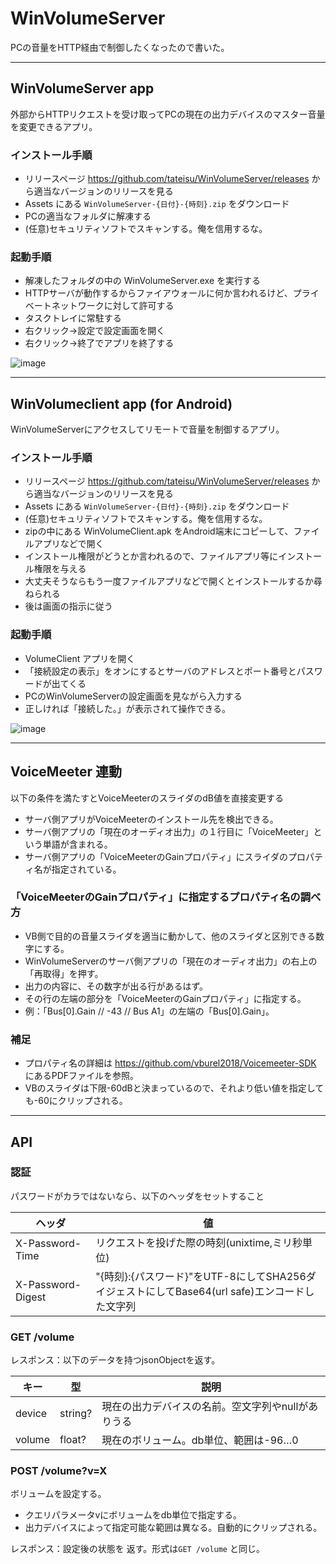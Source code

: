 # WinVolumeServer

PCの音量をHTTP経由で制御したくなったので書いた。

----
## WinVolumeServer app
外部からHTTPリクエストを受け取ってPCの現在の出力デバイスのマスター音量を変更できるアプリ。

### インストール手順
- リリースページ https://github.com/tateisu/WinVolumeServer/releases から適当なバージョンのリリースを見る
- Assets にある `WinVolumeServer-{日付}-{時刻}.zip` をダウンロード
- PCの適当なフォルダに解凍する
- (任意)セキュリティソフトでスキャンする。俺を信用するな。

### 起動手順
- 解凍したフォルダの中の WinVolumeServer.exe を実行する
- HTTPサーバが動作するからファイアウォールに何か言われるけど、プライベートネットワークに対して許可する
- タスクトレイに常駐する
- 右クリック→設定で設定画面を開く
- 右クリック→終了でアプリを終了する

![image](https://user-images.githubusercontent.com/333944/138663828-4a92c18d-b23c-46e9-9fd4-e52702892cd5.png)

----
## WinVolumeclient app (for Android)
WinVolumeServerにアクセスしてリモートで音量を制御するアプリ。

### インストール手順
- リリースページ https://github.com/tateisu/WinVolumeServer/releases から適当なバージョンのリリースを見る
- Assets にある `WinVolumeServer-{日付}-{時刻}.zip` をダウンロード
- (任意)セキュリティソフトでスキャンする。俺を信用するな。
- zipの中にある WinVolumeClient.apk をAndroid端末にコピーして、ファイルアプリなどで開く
- インストール権限がどうとか言われるので、ファイルアプリ等にインストール権限を与える
- 大丈夫そうならもう一度ファイルアプリなどで開くとインストールするか尋ねられる
- 後は画面の指示に従う

### 起動手順
- VolumeClient アプリを開く
- 「接続設定の表示」をオンにするとサーバのアドレスとポート番号とパスワードが出てくる
- PCのWinVolumeServerの設定画面を見ながら入力する
- 正しければ「接続した。」が表示されて操作できる。

![image](https://user-images.githubusercontent.com/333944/138828874-76e4aefb-ec14-4890-95b7-c3baef87b110.png)

----
## VoiceMeeter 連動

以下の条件を満たすとVoiceMeeterのスライダのdB値を直接変更する
- サーバ側アプリがVoiceMeeterのインストール先を検出できる。
- サーバ側アプリの「現在のオーディオ出力」の１行目に「VoiceMeeter」という単語が含まれる。
- サーバ側アプリの「VoiceMeeterのGainプロパティ」にスライダのプロパティ名が指定されている。

### 「VoiceMeeterのGainプロパティ」に指定するプロパティ名の調べ方
- VB側で目的の音量スライダを適当に動かして、他のスライダと区別できる数字にする。
- WinVolumeServerのサーバ側アプリの「現在のオーディオ出力」の右上の「再取得」を押す。
- 出力の内容に、その数字が出る行があるはず。
- その行の左端の部分を「VoiceMeeterのGainプロパティ」に指定する。
- 例：「Bus[0].Gain // -43 // Bus A1」の左端の「Bus[0].Gain」。

### 補足
- プロパティ名の詳細は https://github.com/vburel2018/Voicemeeter-SDK にあるPDFファイルを参照。
- VBのスライダは下限-60dBと決まっているので、それより低い値を指定しても-60にクリップされる。

----
## API

### 認証
パスワードがカラではないなら、以下のヘッダをセットすること

|ヘッダ|値|
|--|--|
|X-Password-Time|リクエストを投げた際の時刻(unixtime,ミリ秒単位)|
|X-Password-Digest|"{時刻}:{パスワード}"をUTF-8にしてSHA256ダイジェストにしてBase64(url safe)エンコードした文字列|

### GET /volume

レスポンス：以下のデータを持つjsonObjectを返す。

|キー|型|説明|
|--|--|--|
|device|string?|現在の出力デバイスの名前。空文字列やnullがありうる|
|volume|float?|現在のボリューム。db単位、範囲は-96…0|

### POST /volume?v=X
ボリュームを設定する。
- クエリパラメータvにボリュームをdb単位で指定する。
- 出力デバイスによって指定可能な範囲は異なる。自動的にクリップされる。

レスポンス：設定後の状態を 返す。形式は`GET /volume` と同じ。
